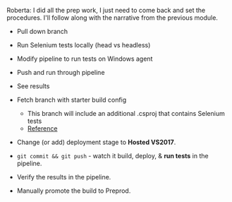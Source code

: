 Roberta: I did all the prep work, I just need to come back and set the procedures. I'll follow along with the narrative from the previous module.

* Pull down branch
* Run Selenium tests locally (head vs headless)
* Modify pipeline to run tests on Windows agent
* Push and run through pipeline
* See results

* Fetch branch with starter build config
  * This branch will include an additional .csproj that contains Selenium tests
  * [Reference](https://docs.microsoft.com/azure/devops/pipelines/test/continuous-test-selenium?view=azure-devops)
* Change (or add) deployment stage to **Hosted VS2017**.
* `git commit && git push` - watch it build, deploy, & **run tests** in the pipeline.
* Verify the results in the pipeline.
* Manually promote the build to Preprod.
